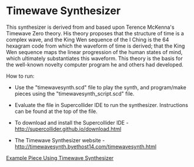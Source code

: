 # Timewave Synthesizer
This synthesizer is derived from and based upon Terence McKenna's Timewave Zero theory. His theory proposes that the structure of time is a complex wave, and the King Wen sequence of the I Ching is the 64 hexagram code from which the waveform of time is derived; that the King Wen sequence maps the linear progression of the human states of mind, which ultimately substantiates this waveform. This theory is the basis for the well-known novelty computer program he and others had developed.

How to run:

- Use the "timewavesynth.scd" file to play the synth, and program/make pieces using the "timewavesynth_script.scd" file.

- Evaluate the file in Supercollider IDE to run the synthesizer. Instructions can be found at the top of the file.

- To download and install the Supercollider IDE - http://supercollider.github.io/download.html

- The Timewave Synthesizer website - http://timewavesynth.byethost14.com/timewavesynth.html


[Example Piece Using Timewave Synthesizer](https://www.youtube.com/watch?v=Nl_1iM6vb7I)

